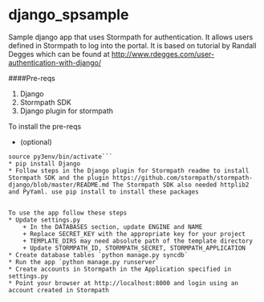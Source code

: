 django_spsample
======

Sample django app that uses Stormpath for authentication. It allows users defined in Stormpath to log into the portal. It is based on tutorial by Randall Degges which can be found at http://www.rdegges.com/user-authentication-with-django/

####Pre-reqs
1. Django 
2. Stormpath SDK 
3. Django plugin for stormpath

To install the pre-reqs 

* (optional) 
```virtualenv -p python3 py3env; 
source py3env/bin/activate```
* pip install Django
* Follow steps in the Django plugin for Stormpath readme to install Stormpath SDK and the plugin https://github.com/stormpath/stormpath-django/blob/master/README.md The Stormpath SDK also needed httplib2 and PyYaml. use pip install to install these packages


To use the app follow these steps
* Update settings.py
    + In the DATABASES section, update ENGINE and NAME
    + Replace SECRET_KEY with the appropriate key for your project
    + TEMPLATE_DIRS may need absolute path of the template directory
    + Update STORMPATH_ID, STORMPATH_SECRET, STORMPATH_APPLICATION
* Create database tables `python manage.py syncdb`
* Run the app `python manage.py runserver`
* Create accounts in Stormpath in the Application specified in settings.py
* Point your browser at http://localhost:8000 and login using an account created in Stormpath

